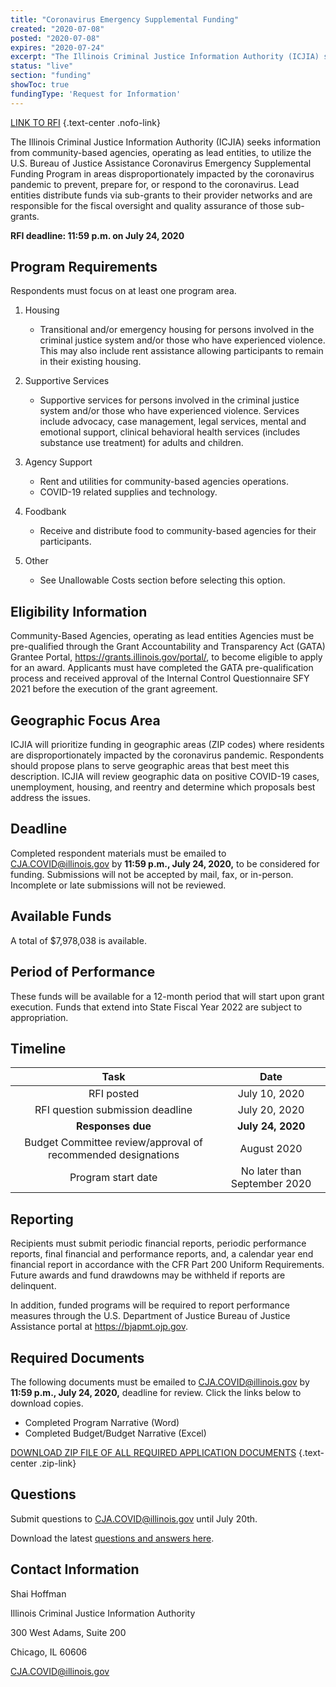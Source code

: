 ```yaml
---
title: "Coronavirus Emergency Supplemental Funding"
created: "2020-07-08"
posted: "2020-07-08"
expires: "2020-07-24"
excerpt: "The Illinois Criminal Justice Information Authority (ICJIA) seeks information from community-based agencies, operating as lead entities, to utilize the U.S. Bureau of Justice Assistance Coronavirus Emergency Supplemental Funding Program in areas disproportionately impacted by the coronavirus pandemic to prevent, prepare for, or respond to the coronavirus. Lead entities distribute funds via sub-grants to their provider networks and are responsible for the fiscal oversight and quality assurance of those sub-grants. Lead entities also conduct structured monitoring of all sub-grantees and provide subject matter expertise and technical assistance to sub-grantees."
status: "live"
section: "funding"
showToc: true
fundingType: 'Request for Information'
---
```


[LINK TO RFI](FFY20COVIDRFI.pdf) {.text-center .nofo-link}

The Illinois Criminal Justice Information Authority (ICJIA) seeks information from community-based agencies, operating as lead entities, to utilize the U.S. Bureau of Justice Assistance Coronavirus Emergency Supplemental Funding Program in areas disproportionately impacted by the coronavirus pandemic to prevent, prepare for, or respond to the coronavirus. Lead entities distribute funds via sub-grants to their provider networks and are responsible for the fiscal oversight and quality assurance of those sub-grants.

**RFI deadline: 11:59 p.m. on July 24, 2020**

## Program Requirements

Respondents must focus on at least one program area. 
1.	Housing

    - Transitional and/or emergency housing for persons involved in the criminal justice system and/or those who have experienced violence. This may also include rent assistance allowing participants to remain in their existing housing. 

2. Supportive Services
    - Supportive services for persons involved in the criminal justice system and/or those who have experienced violence. Services include advocacy, case management, legal services, mental and emotional support, clinical behavioral health services (includes substance use treatment) for adults and children.
		
3.	Agency Support 
    - Rent and utilities for community-based agencies operations.
    - COVID-19 related supplies and technology.
		
4.	Foodbank

    - Receive and distribute food to community-based agencies for their participants.
		
5.	Other

    - See Unallowable Costs section before selecting this option.

## Eligibility Information

Community-Based Agencies, operating as lead entities
Agencies must be pre-qualified through the Grant Accountability and Transparency Act (GATA) Grantee Portal, https://grants.illinois.gov/portal/, to become eligible to apply for an award.  Applicants must have completed the GATA pre-qualification process and received approval of the Internal Control Questionnaire SFY 2021 before the execution of the grant agreement. 

## Geographic Focus Area

ICJIA will prioritize funding in geographic areas (ZIP codes) where residents are disproportionately impacted by the coronavirus pandemic. Respondents should propose plans to serve geographic areas that best meet this description. ICJIA will review geographic data on positive COVID-19 cases, unemployment, housing, and reentry and determine which proposals best address the issues.  

## Deadline

Completed respondent materials must be emailed to CJA.COVID@illinois.gov by **11:59 p.m., July 24, 2020,** to be considered for funding. Submissions will not be accepted by mail, fax, or in-person. Incomplete or late submissions will not be reviewed.

## Available Funds

A total of $7,978,038 is available.   

## Period of Performance

These funds will be available for a 12-month period that will start upon grant execution. Funds that extend into State Fiscal Year 2022 are subject to appropriation.   

## Timeline

|                           **Task**                        |      **Date**      |
| :-------------------------------------------------------: | :----------------: |
|                         RFI posted                        |   July 10, 2020		 |
|             RFI question submission deadline              |   July 20, 2020    |
|                     **Responses due**                  		| **July 24, 2020**  |
|      Budget Committee review/approval of recommended designations|   August 2020  |
|                     Program start date                    |  No later than September 2020 |

## Reporting

Recipients must submit periodic financial reports, periodic performance reports, final financial and performance reports, and, a calendar year end financial report in accordance with the CFR Part 200 Uniform Requirements. Future awards and fund drawdowns may be withheld if reports are delinquent.

In addition, funded programs will be required to report performance measures through the U.S. Department of Justice Bureau of Justice Assistance portal at https://bjapmt.ojp.gov.

## Required Documents

The following documents must be emailed to CJA.COVID@illinois.gov by **11:59 p.m., July 24, 2020,** deadline for review. Click the links below to download copies.

- Completed Program Narrative (Word)
- Completed Budget/Budget Narrative (Excel)

[DOWNLOAD ZIP FILE OF ALL REQUIRED APPLICATION DOCUMENTS](FF20COVID.zip) {.text-center .zip-link}

## Questions

Submit questions to CJA.COVID@illinois.gov until July 20th. 

Download the latest [questions and answers here](COVIDRFIQandA.pdf).

## Contact Information

Shai Hoffman

Illinois Criminal Justice Information Authority

300 West Adams, Suite 200

Chicago, IL 60606

CJA.COVID@illinois.gov






